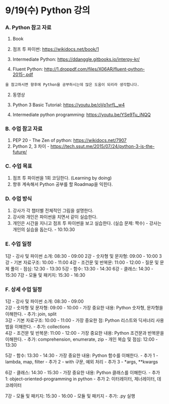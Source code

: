 # 9/19(수) Python 강의

### A. Python 참고 자료

1. Book

  1. 점프 투 파이썬: https://wikidocs.net/book/1
  2. Intermediate Python: https://ddanggle.gitbooks.io/interpy-kr/
  3. Fluent Python: http://1.droppdf.com/files/X06AR/fluent-python-2015-.pdf

    을 참고하시면 향후에 Python을 공부하시는데 많은 도움이 되리라 생각합니다.

2. 동영상

  1. Python 3 Basic Tutorial: https://youtu.be/oVp1vrfL_w4
  2. Intermediate python programming: https://youtu.be/YSe9Tu_iNQQ


### B. 수업 참고 자료

  1. PEP 20 - The Zen of python: https://wikidocs.net/7907
  2. Python 2, 3 차이 - https://tech.ssut.me/2015/07/24/python-3-is-the-future/


### C. 수업 목표

  1. 점프 투 파이썬을 1회 코딩한다. (Learning by doing)
  2. 향후 계속해서 Python 공부를 할 Roadmap을 익힌다.


### D. 수업 방식

  1. 강사가 각 챕터별 전체적인 그림을 설명한다.
  2. 강사와 개인은 파이썬을 치면서 같이 실습한다.
  3. 개인은 시간을 지니고 점프 투 파이썬을 보고 실습한다.
     (실습 문제: 짝수)
    - 강사는 개인의 실습을 돕는다.
    - 10:10:30


### E. 수업 일정

1강 - 강사 및 파이썬 소개: 08:30 - 09:00
2강 - 숫자형 및 문자형: 09:00 - 10:00
3강 - 기본 자료구조: 10:00 - 11:00
4강 - 조건문 및 반복문: 11:00 - 12:00
    - 질문 및 문제 풀이
    - 점심: 12:30 - 13:30
5강 - 함수: 13:30 - 14:30
6강 - 클래스: 14:30 - 15:30
7강 - 모듈 및 패키지: 15:30 - 16:30


### F. 상세 수업 일정

  1강 - 강사 및 파이썬 소개: 08:30 - 09:00<br/>
  2강 - 숫자형 및 문자형: 09:00 - 10:00
    - 가장 중요한 내용: Python 숫자형, 문자형을 이해한다.
    - 추가: join, split<br/>
  3강 - 기본 자료구조: 10:00 - 11:00
     - 가장 중요한 점: Python 리스트와 딕셔너리 사용법을 이해한다.
     - 추가: collections<br/>
  4강 - 조건문 및 반복문: 11:00 - 12:00
    - 가장 중요한 내용: Python 조건문과 반복문을 이해한다.
    - 추가: comprehension, enumerate, zip
    - 개인 복습 및 점심: 12:00 - 13:30<br/>

  5강 - 함수: 13:30 - 14:30
      - 가장 중요한 내용: Python 함수를 이해한다.
      - 추가 1 - lambda, map, filter
      - 추가 2 - with 구문, 예외 처리
      - 추가 3 - \*args, \**kwargs

  6강 - 클래스: 14:30 - 15:30
      - 가장 중요한 내용: Python 클래스를 이해한다.
      - 추가 1: object-oriented-programming in python
      - 추가 2: 이터레이터, 제너레이터, 데코레이터<br/>

  7강 - 모듈 및 패키지: 15:30 - 16:00
      - 모듈 및 패키지
      - 추가: .py 실행
